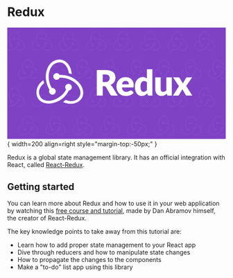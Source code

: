 # Redux

![](../../../assets/rails/react/redux.webp){ width=200 align=right style="margin-top:-50px;" }

Redux is a global state management library. It has an official integration with React, called [React-Redux](https://react-redux.js.org/).

## Getting started

You can learn more about Redux and how to use it in your web application by watching this [free course and tutorial](https://egghead.io/courses/fundamentals-of-redux-course-from-dan-abramov-bd5cc867), made by Dan Abramov himself, the creator of React-Redux.

The key knowledge points to take away from this tutorial are:

* Learn how to add proper state management to your React app
* Dive through reducers and how to manipulate state changes
* How to propagate the changes to the components
* Make a "to-do" list app using this library
